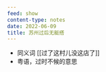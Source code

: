 ```yaml
---
feed: show
content-type: notes
date: 2022-06-09
title: 苏州过后无艇搭
---
```

- 同义词 [[过了这村儿没这店了]]
- 粤语，过时不候的意思
